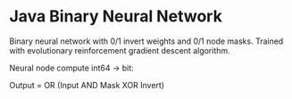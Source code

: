 # Java Binary Neural Network

Binary neural network with 0/1 invert weights and 0/1 node masks.
Trained with evolutionary reinforcement gradient descent algorithm.

Neural node compute int64 -> bit:

Output = OR (Input AND Mask XOR Invert)
